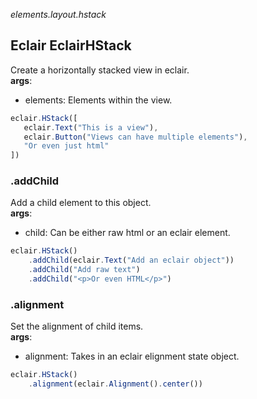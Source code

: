 _elements.layout.hstack_
## Eclair EclairHStack
Create a horizontally stacked view in eclair.
<br/>**args**:
- elements: Elements within the view.
```javascript
eclair.HStack([
   eclair.Text("This is a view"),
   eclair.Button("Views can have multiple elements"),
   "Or even just html"
])
```
### .addChild
Add a child element to this object.
<br/>**args**:
- child: Can be either raw html or an eclair element. 
```javascript
eclair.HStack()
    .addChild(eclair.Text("Add an eclair object"))
    .addChild("Add raw text")
    .addChild("<p>Or even HTML</p>")
```
### .alignment
Set the alignment of child items.
<br/>**args**:
- alignment: Takes in an eclair elignment state object.
```javascript
eclair.HStack()
    .alignment(eclair.Alignment().center())
```

